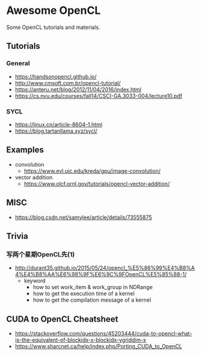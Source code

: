 # Awesome OpenCL
Some OpenCL tutorials and materials.

## Tutorials
### General
* https://handsonopencl.github.io/
* http://www.cmsoft.com.br/opencl-tutorial/
* https://anteru.net/blog/2012/11/04/2016/index.html
* https://cs.nyu.edu/courses/fall14/CSCI-GA.3033-004/lecture10.pdf

### SYCL
* https://linux.cn/article-8604-1.html
* https://blog.tartanllama.xyz/sycl/

## Examples
* convolution
    * https://www.evl.uic.edu/kreda/gpu/image-convolution/
* vector addition
    * https://www.olcf.ornl.gov/tutorials/opencl-vector-addition/

## MISC
* https://blog.csdn.net/samylee/article/details/73555875

## Trivia
### 写两个星期OpenCL先(1)
* http://durant35.github.io/2015/05/24/opencl_%E5%86%99%E4%B8%A4%E4%B8%AA%E6%98%9F%E6%9C%9FOpenCL%E5%85%88-1/
    * keyword
        * how to set work_item & work_group in NDRange
        * how to get the execution time of a kernel
        * how to get the compilation message of a kernel

## CUDA to OpenCL Cheatsheet
* https://stackoverflow.com/questions/45203444/cuda-to-opencl-what-is-the-equivalent-of-blockidx-x-blockidx-ygriddim-x
* https://www.sharcnet.ca/help/index.php/Porting_CUDA_to_OpenCL
